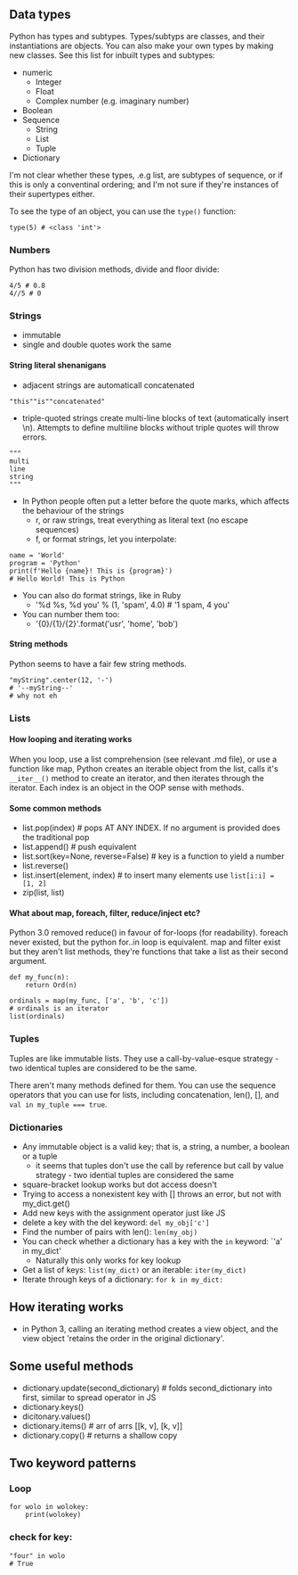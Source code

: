 ## Data types
Python has types and subtypes. Types/subtyps are classes, and their instantiations are objects. You can also make your own types by making new classes. See this list for inbuilt types and subtypes:

- numeric
  - Integer
  - Float
  - Complex number (e.g. imaginary number)
- Boolean
- Sequence
  - String
  - List
  - Tuple
- Dictionary

I'm not clear whether these types, .e.g list, are subtypes of sequence, or if this is only a conventinal ordering; and I'm not sure if they're instances of their supertypes either.

To see the type of an object, you can use the `type()` function:

```
type(5) # <class 'int'>
```

### Numbers
Python has two division methods, divide and floor divide:
```
4/5 # 0.8
4//5 # 0
```

### Strings
- immutable
- single and double quotes work the same

#### String literal shenanigans
- adjacent strings are automaticall concatenated
```
"this""is""concatenated"
```
- triple-quoted strings create multi-line blocks of text (automatically insert \n). Attempts to define multiline blocks without triple quotes will throw errors.
```
"""
multi
line
string
"""
```
- In Python people often put a letter before the quote marks, which affects the behaviour of the strings
  - r, or raw strings, treat everything as literal text (no escape sequences)
  - f, or format strings, let you interpolate:
```
name = 'World'
program = 'Python'
print(f'Hello {name}! This is {program}')
# Hello World! This is Python
```
- You can also do format strings, like in Ruby
  - '%d %s, %d you' % (1, 'spam', 4.0) # '1 spam, 4 you'
- You can number them too:
  - '{0}/{1}/{2}'.format('usr', 'home', 'bob')

#### String methods
Python seems to have a fair few string methods. 

```
"myString".center(12, '-')
# '--myString--'
# why not eh
```

### Lists

#### How looping and iterating works
When you loop, use a list comprehension (see relevant .md file), or use a function like map, Python creates an iterable object from the list, calls it's `__iter__()` method to create an iterator, and then iterates through the iterator. Each index is an object in the OOP sense with methods.

#### Some common methods

- list.pop(index) # pops AT ANY INDEX. If no argument is provided does the traditional pop
- list.append() # push equivalent
- list.sort(key=None, reverse=False) # key is a function to yield a number
- list.reverse()
- list.insert(element, index) # to insert many elements use `list[i:i] = [1, 2]`
- zip(list, list)

#### What about map, foreach, filter, reduce/inject etc?

Python 3.0 removed reduce() in favour of for-loops (for readability). foreach never existed, but the python for..in loop is equivalent. map and filter exist but they aren't list methods, they're functions that take a list as their second argument.

```
def my_func(n):
    return Ord(n)

ordinals = map(my_func, ['a', 'b', 'c'])
# ordinals is an iterator
list(ordinals)
```

### Tuples
Tuples are like immutable lists. They use a call-by-value-esque strategy - two identical tuples are considered to be the same. 

There aren't many methods defined for them. You can use the sequence operators that you can use for lists, including concatenation, len(), [], and `val in my_tuple === true`.


### Dictionaries
- Any immutable object is a valid key; that is, a string, a number, a boolean or a tuple
  - it seems that tuples don't use the call by reference but call by value strategy - two idential tuples are considered the same
- square-bracket lookup works but dot access doesn't
- Trying to access a nonexistent key with [] throws an error, but not with my_dict.get()
- Add new keys with the assignment operator just like JS
- delete a key with the del keyword: `del my_obj['c']`
- Find the number of pairs with len(): `len(my_obj)`
- You can check whether a dictionary has a key with the    `in` keyword: `'a' in my_dict'
  - Naturally this only works for key lookup
- Get a list of keys: `list(my_dict)` or an iterable: `iter(my_dict)`
- Iterate through keys of a dictionary: `for k in my_dict:`

## How iterating works
- in Python 3, calling an iterating method creates a view object, and the view object 'retains the order in the original dictionary'.

## Some useful methods
- dictionary.update(second_dictionary) # folds second_dictionary into first, similar to spread operator in JS
- dictionary.keys()
- dicitonary.values()
- dictionary.items() # arr of arrs [[k, v], [k, v]]
- dictionary.copy() # returns a shallow copy

## Two keyword patterns

### Loop
```
for wolo in wolokey:
    print(wolokey)
```
### check for key:
```
"four" in wolo
# True
```